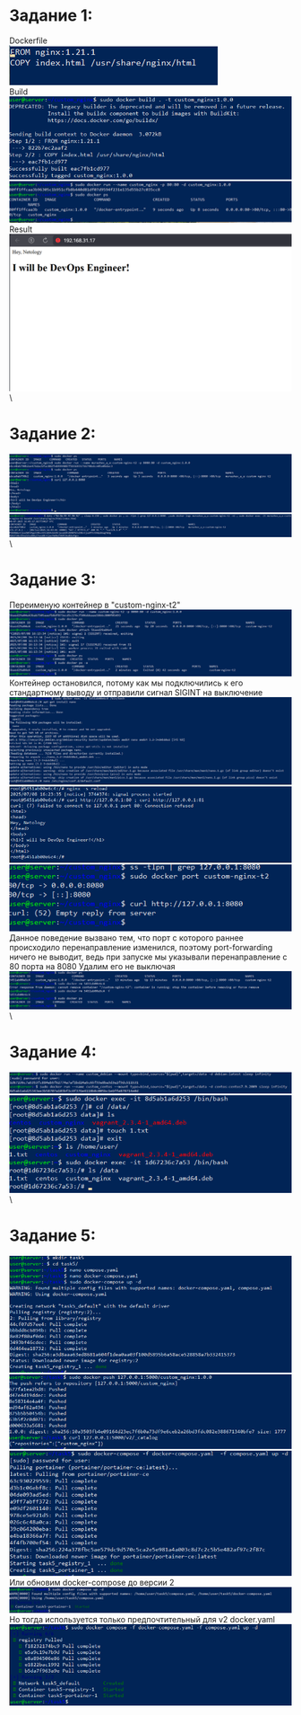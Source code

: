 # Задание 1:
Dockerfile\
![alt text](imgs/1.png)\
Build
![alt text](imgs/2.png)\
![alt text](imgs/3.png)\
Result
![alt text](imgs/4.png)\
# Задание 2:
![alt text](imgs/5.png)\
![alt text](imgs/6.png)\
# Задание 3:
Переименую контейнер в "custom-nginx-t2"\
![alt text](imgs/7.png)\
Контейнер остановился, потому как мы подключились к его стандартному выводу и отправили сигнал SIGINT на выключение
![alt text](imgs/8.png)\
![alt text](imgs/9.png)\
![alt text](imgs/10.png)\
Данное поведение вызвано тем, что порт с которого раннее происходило перенаправление изменился, поэтому port-forwarding ничего не выводит, ведь при запуске мы указывали перенаправление с 80 порта на 8080
Удалим его не выключая
![alt text](imgs/11.png)\
# Задание 4:
![alt text](imgs/12.png)\
![alt text](imgs/13.png)\ 
# Задание 5:
![alt text](imgs/14.png)\
![alt text](imgs/15.png)\
![alt text](imgs/16.png)\
Или обновим docker-compose до версии 2
![alt text](imgs/17.png)\
Но тогда используется только предпочтительный для v2 docker.yaml
![alt text](imgs/18.png)
 
 
 
